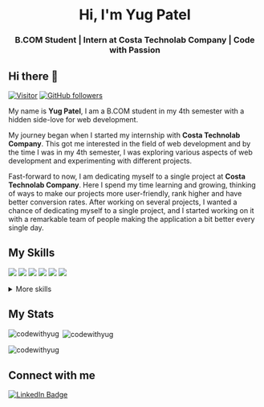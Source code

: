 <h1 align="center">Hi, I'm Yug Patel</h1>
<h3 align="center">B.COM Student | Intern at Costa Technolab Company | Code with Passion</h3>

## Hi there 👋
[![Visitor](https://visitor-badge.laobi.icu/badge?page_id=codewithyug.codewithyug)](https://github.com/codewithyug) [![GitHub followers](https://img.shields.io/github/followers/codewithyug.svg?style=social&label=Follow)](https://github.com/codewithyug?tab=followers)

My name is **Yug Patel**, I am a B.COM student in my 4th semester with a hidden side-love for web development.

My journey began when I started my internship with **Costa Technolab Company**. This got me interested in the field of web development and by the time I was in my 4th semester, I was exploring various aspects of web development and experimenting with different projects.

Fast-forward to now, I am dedicating myself to a single project at **Costa Technolab Company**. Here I spend my time learning and growing, thinking of ways to make our projects more user-friendly, rank higher and have better conversion rates. After working on several projects, I wanted a chance of dedicating myself to a single project, and I started working on it with a remarkable team of people making the application a bit better every single day.

## My Skills
![](https://img.shields.io/badge/Code-JavaScript-blue)
![](https://img.shields.io/badge/Code-HTML-blue)
![](https://img.shields.io/badge/Code-JavaScript-blue)
![](https://img.shields.io/badge/Code-PHP-blue)
![](https://img.shields.io/badge/Code-CSS-blue)
![](https://img.shields.io/badge/Code-SCSS-blue)


<details>
<summary>More skills</summary>
<br />

### Frameworks
![](https://img.shields.io/badge/Frameworks-Wordpress-orange)
![](https://img.shields.io/badge/Frameworks-Shopify-orange)

### Tools
![](https://img.shields.io/badge/Tools-VSCode-red)
![](https://img.shields.io/badge/Tools-Figma-red)

### Processes
![](https://img.shields.io/badge/Processes-Scrum-yellowgreen)
![](https://img.shields.io/badge/Processes-Agile-yellowgreen)
![](https://img.shields.io/badge/Processes-Leadership-yellowgreen)

</details>

## My Stats

<p><img align="left" src="https://github-readme-stats.vercel.app/api/top-langs?username=codewithyug&show_icons=true&locale=en&layout=compact" alt="codewithyug" /></p>

<p>&nbsp;<img align="center" src="https://github-readme-stats.vercel.app/api?username=codewithyug&show_icons=true&locale=en" alt="codewithyug" /></p>

<p><img align="center" src="https://github-readme-streak-stats.herokuapp.com/?user=codewithyug&" alt="codewithyug" /></p>

## Connect with me
[![LinkedIn Badge](https://img.shields.io/badge/LinkedIn-Profile-informational?style=flat&logo=linkedin&logoColor=white&color=0D76A8)](https://www.linkedin.com/in/yug-maniya-7a026427a/)
